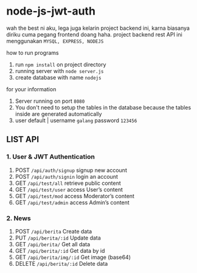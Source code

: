 # node-js-jwt-auth

wah the best ni aku, lega juga kelarin project backend ini, karna biasanya diriku cuma pegang frontend doang haha.
project backend rest API ini menggunakan `MYSQL, EXPRESS, NODEJS`

how to run programs
1. run `npm install` on project directory
2. running server with `node server.js`
3. create database with name `nodejs`

for your information
1. Server running on port `8080`
2. You don't need to setup the tables in the database because the tables inside are generated automatically
3. user default | username `galang` password `123456`

## LIST API 

### 1. User & JWT Authentication
1. POST	  `/api/auth/signup`	    signup new account
2. POST	  `/api/auth/signin`	    login an account
3. GET	  `/api/test/all`	        retrieve public content
4. GET	  `/api/test/user`	      access User’s content
5. GET	  `/api/test/mod`	        access Moderator’s content
6. GET	  `/api/test/admin`	      access Admin’s content


### 2. News
1. POST	    `/api/berita`	            Create data
2. PUT	    `/api/berita/:id`	        Update data
3. GET	    `/api/berita/`	          Get all data
4. GET	    `/api/berita/:id`	        Get data by id
5. GET	    `/api/berita/img/:id`	    Get image (base64)
6. DELETE	  `/api/berita/:id`	      Delete data


